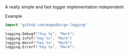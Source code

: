 A really simple and fast logger implementation independent

Example

```go
import "github.com/mageddo/go-logging"
...
logging.Debugf("hey %s", "Mark")
logging.Infof("hey %s", "Mark")
logging.Warnf("hey %s", "Mark")
logging.Errorf("hey %s", "Mark")
```